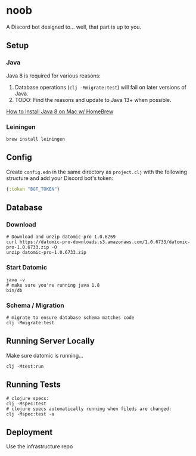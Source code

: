 # noob

A Discord bot designed to... well, that part is up to you.

## Setup

### Java

Java 8 is required for various reasons:

1. Database operations (`clj -Mmigrate:test`) will fail on later versions of Java.
2. TODO: Find the reasons and update to Java 13+ when possible.

[How to Install Java 8 on Mac w/ HomeBrew](https://stackoverflow.com/a/28635465)

### Leiningen

    brew install leiningen

## Config

Create `config.edn` in the same directory as `project.clj` with the following 
structure and add your Discord bot's token:

````clojure
{:token "BOT_TOKEN"}
````

## Database

### Download

    # Download and unzip datomic-pro 1.0.6269
    curl https://datomic-pro-downloads.s3.amazonaws.com/1.0.6733/datomic-pro-1.0.6733.zip -O
    unzip datomic-pro-1.0.6733.zip

### Start Datomic

    java -v
    # make sure you're running java 1.8
    bin/db

### Schema / Migration

    # migrate to ensure database schema matches code
    clj -Mmigrate:test

## Running Server Locally

Make sure datomic is running...

    clj -Mtest:run

## Running Tests

    # clojure specs:
    clj -Mspec:test
    # clojure specs automatically running when fileds are changed:
    clj -Mspec:test -a

## Deployment

Use the infrastructure repo
